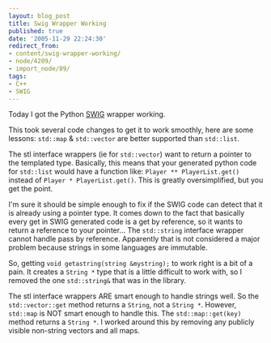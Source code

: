 ```yaml
---
layout: blog_post
title: Swig Wrapper Working
published: true
date: '2005-11-29 22:24:30'
redirect_from:
- content/swig-wrapper-working/
- node/4209/
- import_node/89/
tags:
- C++
- SWIG
---
```


Today I got the Python [SWIG](http://swig.org) wrapper working. 

This took several code changes to get it to work smoothly, here are some lessons: `std::map` & `std::vector` are better supported than `std::list`. 

The stl interface wrappers (ie for `std::vector`) want to return a pointer to the templated type. Basically, this means that your generated python code for `std::list` would have a function like: `Player ** PlayerList.get()` instead of `Player * PlayerList.get()`. This is greatly oversimplified, but you get the point. 

I'm sure it should be simple enough to fix if the SWIG code can detect that it is already using a pointer type. It comes down to the fact that basically every get in SWIG generated code is a get by reference, so it wants to return a reference to your pointer... The `std::string` interface wrapper cannot handle pass by reference. Apparently that is not considered a major problem because strings in some languages are immutable. 

So, getting `void getastring(string &mystring);` to work right is a bit of a pain. It creates a `String *` type that is a little difficult to work with, so I removed the one `std::string&` that was in the library. 

The stl interface wrappers ARE smart enough to handle strings well. So the `std::vector::get` method returns a `String`, not a `String *`. However, `std::map` is NOT smart enough to handle this. The `std::map::get(key)` method returns a `String *`. I worked around this by removing any publicly visible non-string vectors and all maps.
